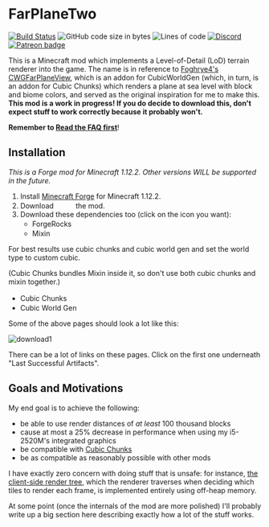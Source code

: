 # FarPlaneTwo
[![Build Status](https://jenkins.daporkchop.net/job/PorkStudios/job/FarPlaneTwo/job/master/badge/icon)](https://jenkins.daporkchop.net/job/PorkStudios/job/FarPlaneTwo/)
![GitHub code size in bytes](https://img.shields.io/github/languages/code-size/PorkStudios/FarPlaneTwo)
![Lines of code](https://img.shields.io/tokei/lines/github/PorkStudios/FarPlaneTwo)
[![Discord](https://img.shields.io/discord/428813657816956929?color=7289DA&label=discord)](https://discord.gg/FrBHHCk)
[![Patreon badge](https://img.shields.io/badge/dynamic/json?color=e64413&label=patreon&query=data.attributes.patron_count&suffix=%20patrons&url=https%3A%2F%2Fwww.patreon.com%2Fapi%2Fcampaigns%2F727078)](https://www.patreon.com/DaPorkchop_)

This is a Minecraft mod which implements a Level-of-Detail (LoD) terrain renderer into the game.
The name is in reference to [Foghrye4's CWGFarPlaneView](https://www.curseforge.com/minecraft/mc-mods/cwg-far-plane-view), which is an addon for CubicWorldGen (which, in turn, is an addon for Cubic Chunks) which renders a plane at sea level with block and biome colors, and served as the original inspiration for me to make this.
**This mod is a work in progress! If you do decide to download this, don't expect stuff to work correctly because it probably won't.**

**Remember to [Read the FAQ first](https://github.com/PorkStudios/FarPlaneTwo/wiki/FAQ)**!

## Installation
*This is a Forge mod for Minecraft 1.12.2. Other versions WILL be supported in the future.*
1) Install [Minecraft Forge](https://files.minecraftforge.net/net/minecraftforge/forge/index_1.12.2.html) for Minecraft 1.12.2.
2) Download [<img src="https://static-beta.curseforge.com/images/favicon.ico" width="16">](https://www.curseforge.com/minecraft/mc-mods/farplanetwo) [<img src="https://jenkins.daporkchop.net/static/99ce6cec/favicon.ico" width="16">](https://jenkins.daporkchop.net/job/PorkStudios/job/FarPlaneTwo/job/master/) the mod.
3) Download these dependencies too (click on the icon you want):
   - ForgeRocks [<img src="https://static-beta.curseforge.com/images/favicon.ico" width="16">](https://www.curseforge.com/minecraft/mc-mods/forgerocks)
   - Mixin [<img src="https://static-beta.curseforge.com/images/favicon.ico" width="16">](https://www.curseforge.com/minecraft/mc-mods/mixin-0-7-0-8-compatibility) [<img src="https://modrinth.com/favicon.ico" width="16">](https://modrinth.com/mod/mixincompat)

For best results use cubic chunks and cubic world gen and set the world type to custom cubic.

(Cubic Chunks bundles Mixin inside it, so don't use both cubic chunks and mixin together.)
   - Cubic Chunks [<img src="https://jenkins.daporkchop.net/static/99ce6cec/favicon.ico" width="16">](https://jenkins.daporkchop.net/job/OpenCubicChunks/job/CubicChunks/)
   - Cubic World Gen [<img src="https://jenkins.daporkchop.net/static/99ce6cec/favicon.ico" width="16">](https://jenkins.daporkchop.net/job/OpenCubicChunks/job/CubicWorldGen/)

Some of the above pages should look a lot like this:

![download1](https://user-images.githubusercontent.com/25571687/119328744-49aa7e00-bc39-11eb-827f-f44611c8ae4e.png)

There can be a lot of links on these pages. Click on the first one underneath "Last Successful Artifacts".


## Goals and Motivations

My end goal is to achieve the following:

- be able to use render distances of *at least* 100 thousand blocks
- cause at most a 25% decrease in performance when using my i5-2520M's integrated graphics
- be compatible with [Cubic Chunks](https://github.com/OpenCubicChunks/CubicChunks)
- be as compatible as reasonably possible with other mods

I have exactly zero concern with doing stuff that is unsafe: for instance, [the client-side render tree](https://github.com/PorkStudios/FarPlaneTwo/blob/master/src/main/java/net/daporkchop/fp2/mode/common/client/FarRenderTree.java), which the renderer traverses when deciding which tiles to render each frame, is implemented entirely using off-heap memory.

At some point (once the internals of the mod are more polished) I'll probably write up a big section here describing exactly how a lot of the stuff works.
